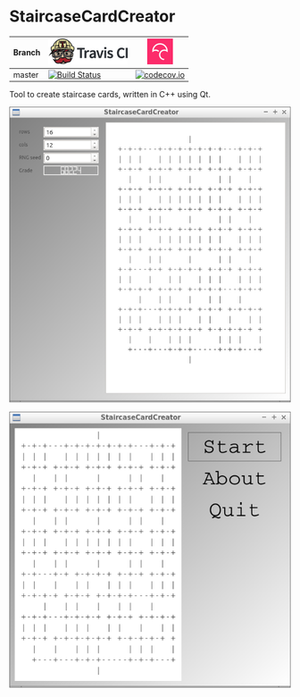 # StaircaseCardCreator

Branch|[![Travis CI logo](TravisCI.png)](https://travis-ci.org)|[![Codecov logo](Codecov.png)](https://www.codecov.io)
---|---|---
master|[![Build Status](https://travis-ci.org/richelbilderbeek/StaircaseCardCreator.svg?branch=master)](https://travis-ci.org/richelbilderbeek/StaircaseCardCreator)|[![codecov.io](https://codecov.io/github/richelbilderbeek/StaircaseCardCreator/coverage.svg?branch=master)](https://codecov.io/github/richelbilderbeek/StaircaseCardCreator/branch/master)

Tool to create staircase cards, written in C++ using Qt.

![Main](Screenshots/Main.png)

![Menu](Screenshots/Menu.png)